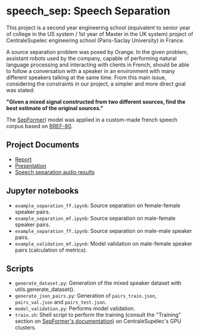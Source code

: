 # speech_sep: Speech Separation

This project is a second year engineering school (equivalent to senior year of college in the US system / 1st year of Master in the UK system) project of CentraleSupelec engineering school (Paris-Saclay University) in France.

A source separation problem was posed by Orange. In the given problem, assistant robots used by the company, capable of performing natural language processing and interacting with clients in French, should be able to follow a conversation with a speaker in an environment with many different speakers talking at the same time. From this main issue, considering the constraints in our project, a simpler and more direct goal was stated:

**"Given a mixed signal constructed from two different sources, find the best estimate of the original sources."**

The [SepFormer](https://huggingface.co/speechbrain/sepformer-wsj02mix)) model was applied in a custom-made french speech corpus based on [BREF-80](https://catalogue.elra.info/en-us/repository/browse/ELRA-S0006/).

## Project Documents
* [Report](https://drive.google.com/file/d/1LE_m809DNKHvy86LSFxcnRmGVN52tXtP/view?usp=sharing)
* [Presentation](https://drive.google.com/file/d/1gt1x0pH34tnB_67X9mv1_4DvyoT65NEy/view?usp=sharing)
* [Speech separation audio results](https://drive.google.com/drive/folders/1p1Jg9Nxmfs9RRPvQZMv0aN4Gs3KYdPfg?usp=sharing)

## Jupyter notebooks
* `example_separation_ff.ipynb`: Source separation on female-female speaker pairs.
* `example_separation_mf.ipynb`: Source separation on male-female speaker pairs.
* `example_separation_ff.ipynb`: Source separation on male-male speaker pairs.
* `example_validation_mf.ipynb`: Model validation on male-female speaker pairs (calculation of metrics).

## Scripts
* `generate_dataset.py`: Generation of the mixed speaker dataset with utils.generate_dataset().
* `generate_json_pairs.py`: Generation of `pairs_train.json`, `pairs_val.json` and `pairs_test.json`.
* `model_validation.py`: Performs model validation.
* `train.sh`: Shell script to perform the training (consult the "Training" section on [SepFormer's documentation](https://huggingface.co/speechbrain/sepformer-wsj02mix)) on CentraleSupélec's GPU clusters.
